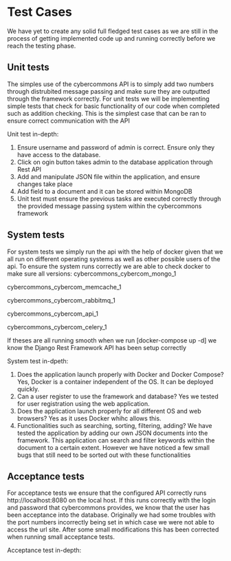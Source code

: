 # Test Cases
We have yet to create any solid full fledged test cases as we are still in the process of getting implemented code
up and running correctly before we reach the testing phase. 

## Unit tests
The simples use of the cybercommons API is to simply add two numbers through distrubited message passing and make sure they are
outputted through the framework correctly.
For unit tests we will be implementing simple tests that check for basic functionality of our code when completed such as addition checking. This is the simplest case that can be ran to ensure correct communication with the API

Unit test in-depth:
1. Ensure username and password of admin is correct. Ensure only they have access to the database.
2. Click on ogin button takes admin to the database application through Rest API
3. Add and manipulate JSON file within the application, and ensure changes take place
4. Add field to a document and it can be stored within MongoDB 
5. Unit test must ensure the previous tasks are executed correctly through the provided message passing system within the cybercommons framework

## System tests
For system tests we simply run the api with the help of docker given that we all run on different operating systems as well as other possible users of the api. To ensure the system runs correctly we are able to check docker to make sure all versions:
cybercommons_cybercom_mongo_1  

cybercommons_cybercom_memcache_1 

cybercommons_cybercom_rabbitmq_1 

cybercommons_cybercom_api_1   

cybercommons_cybercom_celery_1

If theses are all running smooth when we run [docker-compose up -d] we know the Django Rest Framework API has been setup correctly

System test in-dpeth:
1. Does the application launch properly with Docker and Docker Compose? Yes, Docker is a container independent of the OS. It can be deployed quickly.
2. Can a user register to use the framework and database? Yes we tested for user registration using the web application.
3. Does the application launch properly for all different OS and web browsers? Yes as it uses Docker whihc allows this.
4. Functionalities such as searching, sorting, filtering, adding? We have tested the application by adding our own JSON documents into the framework. This application can search and filter keywords within the document to a certain extent. However we have noticed a few small bugs that still need to be sorted out with these functionalities

## Acceptance tests
For acceptance tests we ensure that the configured API correctly runs http://localhost:8080 on the local host. If this runs correctly with the login and password that cybercommons provides, we know that the user has been acceptance into the database. Originally we had some troubles with the port numbers incorrectly being set in which case we were not able to access the url site. After some small modifications this has been corrected when running small acceptance tests.

Acceptance test in-depth:


